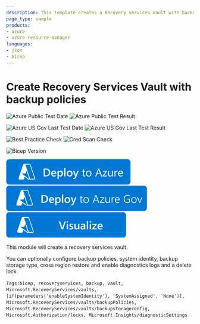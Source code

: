```yaml
---
description: This template creates a Recovery Services Vault with backup policies and configure optional features such system identity, backup storage type, cross region restore and diagnostics logs and a delete lock.
page_type: sample
products:
- azure
- azure-resource-manager
languages:
- json
- bicep
---
```

# Create Recovery Services Vault with backup policies

![Azure Public Test Date](https://azurequickstartsservice.blob.core.windows.net/badges/quickstarts/microsoft.recoveryservices/recovery-services-create-vault-with-backup-policies/PublicLastTestDate.svg)
![Azure Public Test Result](https://azurequickstartsservice.blob.core.windows.net/badges/quickstarts/microsoft.recoveryservices/recovery-services-create-vault-with-backup-policies/PublicDeployment.svg)

![Azure US Gov Last Test Date](https://azurequickstartsservice.blob.core.windows.net/badges/quickstarts/microsoft.recoveryservices/recovery-services-create-vault-with-backup-policies/FairfaxLastTestDate.svg)
![Azure US Gov Last Test Result](https://azurequickstartsservice.blob.core.windows.net/badges/quickstarts/microsoft.recoveryservices/recovery-services-create-vault-with-backup-policies/FairfaxDeployment.svg)

![Best Practice Check](https://azurequickstartsservice.blob.core.windows.net/badges/quickstarts/microsoft.recoveryservices/recovery-services-create-vault-with-backup-policies/BestPracticeResult.svg)
![Cred Scan Check](https://azurequickstartsservice.blob.core.windows.net/badges/quickstarts/microsoft.recoveryservices/recovery-services-create-vault-with-backup-policies/CredScanResult.svg)

![Bicep Version](https://azurequickstartsservice.blob.core.windows.net/badges/quickstarts/microsoft.recoveryservices/recovery-services-create-vault-with-backup-policies/BicepVersion.svg)

[![Deploy To Azure](https://raw.githubusercontent.com/Azure/azure-quickstart-templates/master/1-CONTRIBUTION-GUIDE/images/deploytoazure.svg?sanitize=true)](https://portal.azure.com/#create/Microsoft.Template/uri/https%3A%2F%2Fraw.githubusercontent.com%2FAzure%2Fazure-quickstart-templates%2Fmaster%2Fquickstarts%2Fmicrosoft.recoveryservices%2Frecovery-services-create-vault-with-backup-policies%2Fazuredeploy.json)
[![Deploy To Azure US Gov](https://raw.githubusercontent.com/Azure/azure-quickstart-templates/master/1-CONTRIBUTION-GUIDE/images/deploytoazuregov.svg?sanitize=true)](https://portal.azure.us/#create/Microsoft.Template/uri/https%3A%2F%2Fraw.githubusercontent.com%2FAzure%2Fazure-quickstart-templates%2Fmaster%2Fquickstarts%2Fmicrosoft.recoveryservices%2Frecovery-services-create-vault-with-backup-policies%2Fazuredeploy.json)
[![Visualize](https://raw.githubusercontent.com/Azure/azure-quickstart-templates/master/1-CONTRIBUTION-GUIDE/images/visualizebutton.svg?sanitize=true)](http://armviz.io/#/?load=https%3A%2F%2Fraw.githubusercontent.com%2FAzure%2Fazure-quickstart-templates%2Fmaster%2Fquickstarts%2Fmicrosoft.recoveryservices%2Frecovery-services-create-vault-with-backup-policies%2Fazuredeploy.json)

This module will create a recovery services vault.

You can optionally configure backup policies, system identity, backup storage type, cross region restore and enable diagnostics logs and a delete lock.

`Tags:bicep, recoveryservices, backup, vault, Microsoft.RecoveryServices/vaults, [if(parameters('enableSystemIdentity'), 'SystemAssigned', 'None')], Microsoft.RecoveryServices/vaults/backupPolicies, Microsoft.RecoveryServices/vaults/backupstorageconfig, Microsoft.Authorization/locks, Microsoft.Insights/diagnosticSettings`